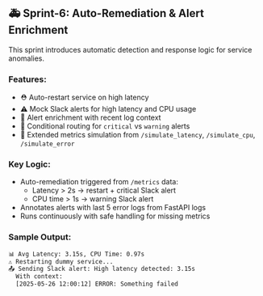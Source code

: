 ## 🚑 Sprint-6: Auto-Remediation & Alert Enrichment

This sprint introduces automatic detection and response logic for service anomalies.

### Features:
- ⛑️ Auto-restart service on high latency
- ⚠️ Mock Slack alerts for high latency and CPU usage
- 🧠 Alert enrichment with recent log context
- 🧭 Conditional routing for `critical` vs `warning` alerts
- 🧪 Extended metrics simulation from `/simulate_latency`, `/simulate_cpu`, `/simulate_error`

### Key Logic:
- Auto-remediation triggered from `/metrics` data:
  - Latency > 2s → restart + critical Slack alert
  - CPU time > 1s → warning Slack alert
- Annotates alerts with last 5 error logs from FastAPI logs
- Runs continuously with safe handling for missing metrics

### Sample Output:
```bash
📊 Avg Latency: 3.15s, CPU Time: 0.97s
⚠️ Restarting dummy service...
📤 Sending Slack alert: High latency detected: 3.15s
  With context:
  [2025-05-26 12:00:12] ERROR: Something failed
